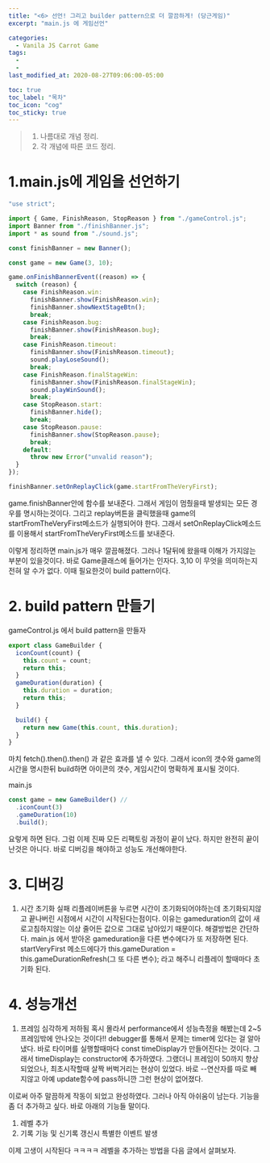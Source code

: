 ```yaml
---
title: "<6> 선언! 그리고 builder pattern으로 더 깔끔하게! (당근게임)"
excerpt: "main.js 에 게임선언"

categories:
  - Vanila JS Carrot Game
tags:
  -
  -
last_modified_at: 2020-08-27T09:06:00-05:00

toc: true
toc_label: "목차"
toc_icon: "cog"
toc_sticky: true
---
```


> 1. 나름대로 개념 정리.
> 2. 각 개념에 따른 코드 정리.

# 1.main.js에 게임을 선언하기

```javascript
"use strict";

import { Game, FinishReason, StopReason } from "./gameControl.js";
import Banner from "./finishBanner.js";
import * as sound from "./sound.js";

const finishBanner = new Banner();

const game = new Game(3, 10);

game.onFinishBannerEvent((reason) => {
  switch (reason) {
    case FinishReason.win:
      finishBanner.show(FinishReason.win);
      finishBanner.showNextStageBtn();
      break;
    case FinishReason.bug:
      finishBanner.show(FinishReason.bug);
      break;
    case FinishReason.timeout:
      finishBanner.show(FinishReason.timeout);
      sound.playLoseSound();
      break;
    case FinishReason.finalStageWin:
      finishBanner.show(FinishReason.finalStageWin);
      sound.playWinSound();
      break;
    case StopReason.start:
      finishBanner.hide();
      break;
    case StopReason.pause:
      finishBanner.show(StopReason.pause);
      break;
    default:
      throw new Error("unvalid reason");
  }
});

finishBanner.setOnReplayClick(game.startFromTheVeryFirst);
```

game.finishBanner안에 함수를 보내준다. 그래서 게임이 멈췄을때 발생되는 모든 경우를 명시하는것이다. 그리고 replay버튼을 클릭했을때 game의 startFromTheVeryFirst메소드가 실행되어야 한다. 그래서 setOnReplayClick메소드를 이용해서 startFromTheVeryFirst메소드를 보내준다.

이렇게 정리하면 main.js가 매우 깔끔해졌다. 그러나 1달뒤에 왔을때 이해가 가지않는 부분이 있을것이다. 바로 Game클래스에 들어가는 인자다. 3,10 이 무엇을 의미하는지 전혀 알 수가 없다. 이때 필요한것이 build pattern이다.

# 2. build pattern 만들기

gameControl.js 에서 build pattern을 만들자

```javascript
export class GameBuilder {
  iconCount(count) {
    this.count = count;
    return this;
  }
  gameDuration(duration) {
    this.duration = duration;
    return this;
  }

  build() {
    return new Game(this.count, this.duration);
  }
}
```

마치 fetch().then().then() 과 같은 효과를 낼 수 있다. 그래서 icon의 갯수와 game의 시간을 명시한뒤 build하면 아이콘의 갯수, 게임시간이 명확하게 표시될 것이다.

main.js

```javascript
const game = new GameBuilder() //
  .iconCount(3)
  .gameDuration(10)
  .build();
```

요렇게 하면 된다. 그럼 이제 진짜 모든 리팩토링 과정이 끝이 났다. 하지만 완전히 끝이 난것은 아니다. 바로 디버깅을 해야하고 성능도 개선해야한다.

# 3. 디버깅

1. 시간 초기화 실패
   리플레이버튼을 누르면 시간이 초기화되어야하는데 초기화되지않고 끝나버린 시점에서 시간이 시작된다는점이다. 이유는 gameduration의 값이 새로고침하지않는 이상 줄어든 값으로 그대로 남아있기 때문이다. 해결방법은 간단하다. main.js 에서 받아온 gameduration을 다른 변수에다가 또 저장하면 된다. startVeryFirst 메소드에다가 this.gameDuration = this.gameDurationRefresh(그 또 다른 변수); 라고 해주니 리플레이 할때마다 초기화 된다.

# 4. 성능개선

1. 프레임 심각하게 저하됨
   혹시 몰라서 performance에서 성능측정을 해봤는데 2~5프레임밖에 안나오는 것이다!! debugger를 통해서 문제는 timer에 있다는 걸 알아냈다. 바로 타이머를 실행할때마다 const timeDisplay가 만들어진다는 것이다. 그래서 timeDisplay는 constructor에 추가하였다. 그랬더니 프레임이 50까지 향상되었으나, 최초시작할때 살짝 버벅거리는 현상이 있었다.
   바로 --연산자를 따로 빼지않고 아예 update함수에 pass하니깐 그런 현상이 없어졌다.

이로써 아주 말끔하게 작동이 되었고 완성하였다. 그러나 아직 아쉬움이 남는다. 기능을 좀 더 추가하고 싶다. 바로 아래의 기능들 말이다.

1. 레벨 추가
2. 기록 기능 및 신기록 갱신시 특별한 이벤트 발생

이제 고생이 시작된다 ㅋㅋㅋㅋ 레벨을 추가하는 방법을 다음 글에서 살펴보자.
